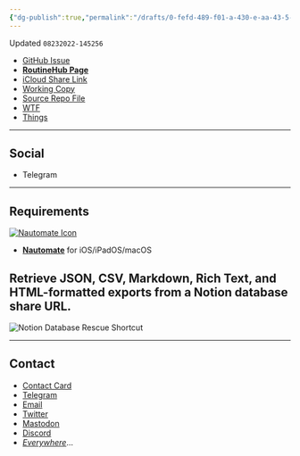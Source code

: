 ```yaml
---
{"dg-publish":true,"permalink":"/drafts/0-fefd-489-f01-a-430-e-aa-43-5-f0-e2-f532013/","dgHomeLink":true,"dgPassFrontmatter":false}
---
```


Updated `08232022-145256`

- [GitHub Issue](https://github.com/extratone/i/issues/250)
- [**RoutineHub Page**](https://routinehub.co/shortcut/)
- [iCloud Share Link]()
- [Working Copy](working-copy://open?repo=i&path=shortcuts&mode=content)
- [Source Repo File](https://github.com/extratone/i/blob/main/shortcuts/.shortcut)
- [WTF](https://davidblue.wtf/drafts/0FEFD489-F01A-430E-AA43-5F0E2F532013.html)
- [Things](things:///show?id=HY3Ck41dxiKXQGFePTnoUa)

---

## Social

- Telegram

---

## Requirements

[![Nautomate Icon](https://user-images.githubusercontent.com/43663476/186252989-4c993c47-2992-4021-8b3e-461428d91137.png)](https://apps.apple.com/us/app/nautomate/id1608529689)  

- [**Nautomate**](https://apps.apple.com/us/app/nautomate/id1608529689) for iOS/iPadOS/macOS

## Retrieve JSON, CSV, Markdown, Rich Text, and HTML-formatted exports from a Notion database share URL.

![Notion Database Rescue Shortcut](https://user-images.githubusercontent.com/43663476/186253018-a017a2d3-3f02-40a4-bc18-4f6521f45206.png)

---

## Contact

- [Contact Card](https://davidblue.wtf/db.vcf)
- [Telegram](https://t.me/extratone)
- [Email](mailto:davidblue@extratone.com) 
- [Twitter](https://twitter.com/NeoYokel)
- [Mastodon](https://mastodon.social/@DavidBlue)
- [Discord](https://discord.gg/0b9KQUKP858b0iZF)
- [*Everywhere*](https://raindrop.io/davidblue/social-directory-21059174)...